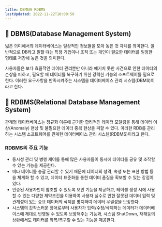 ```yaml
---
title: DBMS와 RDBMS
lastUpdated: 2022-11-22T10:00:50
---
```

## 💾 DBMS(Database Management System)
<p>
넓은 의미에서의 데이터베이스는 일상적인 정보들을 모아 놓은 것 자체를 의미한다. 일반적으로 DB라고 말할 떄는 특정 기업이나 조직 또는 개인이 필요한 데이터를 일정한 형태로 저장해 놓은 것을 의미한다.
</p>
<p>
사용자들은 보다 효율적인 데이터 관리뿐만 아니라 예기치 못한 사건으로 인한 데이터의 손상을 피하고, 필요할 때 데이터를 복구하기 위한 강력한 기능의 소프트웨어를 필요로 한다. 이러한 요구사항을 만족시켜주는 시스템을 데이터베이스 관리 시스템(DBMS)이라고 한다.
</p>

## 💾 RDBMS(Relational Database Management System)
<p>
관계형 데이터베이스는 정규화 이론에 근거한 합리적인 데이터 모델링을 통해 데이터 이상(Anomaly) 현상 및 불필요한 데이터 중복 현상을 피할 수 있다. 이러한 RDB를 관리하는 시스템 소프트웨어를 관계현 데이터베이스 관리 시스템(RDBMS)이라고 한다.
</p>

### RDBMS의 주요 기능
- 동시성 관리 및 병행 제어를 통해 많은 사용자들이 동시에 데이터를 공유 및 조작할 수 있는 기능을 제공한다.
- 메타 데이터를 총괄 관리할 수 있기 때문에 데이터의 성격, 속성 또는 표현 방법 등을 체계화 할 수 있고, 데이터 표준화를 통한 데이터 품질을 확보할 수 있는 장점이 있다.
- 인증된 사용자만이 참조할 수 있도록 보안 기능을 제공하고, 테이블 생성 시에 사용할 수 있는 다양한 제약조건을 이용하여 사용자 실수로 인한 잘못된 데이터 입력 및 관계성이 있는 중요 데이터의 삭제를 방지하여 데이터 무결성을 보장한다.
- 시스템의 갑작스러운 장애로부터 사용자가 입력/수정/삭제하는 데이터가 데이터베이스에 제대로 반영될 수 있도록 보장해주는 기능과, 시스템 ShutDown, 재해등의 상황에서도 데이터를 화복/복구할 수 있는 기능을 제공한다.
